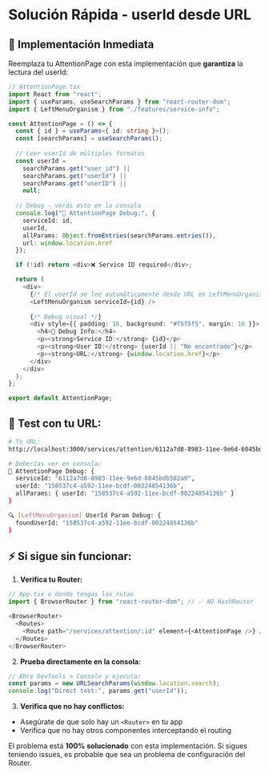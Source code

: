# Solución Rápida - userId desde URL

## 🚀 **Implementación Inmediata**

Reemplaza tu AttentionPage con esta implementación que **garantiza** la lectura del userId:

```typescript
// AttentionPage.tsx
import React from "react";
import { useParams, useSearchParams } from "react-router-dom";
import { LeftMenuOrganism } from "./features/service-info";

const AttentionPage = () => {
  const { id } = useParams<{ id: string }>();
  const [searchParams] = useSearchParams();
  
  // Leer userId de múltiples formatos
  const userId = 
    searchParams.get("user_id") || 
    searchParams.get("userId") || 
    searchParams.get("userID") ||
    null;
  
  // Debug - verás esto en la consola
  console.log("📍 AttentionPage Debug:", {
    serviceId: id,
    userId,
    allParams: Object.fromEntries(searchParams.entries()),
    url: window.location.href
  });

  if (!id) return <div>❌ Service ID required</div>;

  return (
    <div>
      {/* El userId se lee automáticamente desde URL en LeftMenuOrganism */}
      <LeftMenuOrganism serviceId={id} />
      
      {/* Debug visual */}
      <div style={{ padding: 16, background: "#f5f5f5", margin: 16 }}>
        <h4>🔧 Debug Info:</h4>
        <p><strong>Service ID:</strong> {id}</p>
        <p><strong>User ID:</strong> {userId || "No encontrado"}</p>
        <p><strong>URL:</strong> {window.location.href}</p>
      </div>
    </div>
  );
};

export default AttentionPage;
```

## 🧪 **Test con tu URL:**

```bash
# Tu URL:
http://localhost:3000/services/attention/6112a7d8-8983-11ee-9e6d-6045bdb582a9?userId=158537c4-a592-11ee-bcdf-00224854136b

# Deberías ver en consola:
📍 AttentionPage Debug: {
  serviceId: "6112a7d8-8983-11ee-9e6d-6045bdb582a9",
  userId: "158537c4-a592-11ee-bcdf-00224854136b",
  allParams: { userId: "158537c4-a592-11ee-bcdf-00224854136b" }
}

🔍 [LeftMenuOrganism] UserId Param Debug: {
  foundUserId: "158537c4-a592-11ee-bcdf-00224854136b"
}
```

## ⚡ **Si sigue sin funcionar:**

1. **Verifica tu Router:**
```typescript
// App.tsx o donde tengas las rutas
import { BrowserRouter } from "react-router-dom"; // ✅ NO HashRouter

<BrowserRouter>
  <Routes>
    <Route path="/services/attention/:id" element={<AttentionPage />} />
  </Routes>
</BrowserRouter>
```

2. **Prueba directamente en la consola:**
```javascript
// Abre DevTools > Console y ejecuta:
const params = new URLSearchParams(window.location.search);
console.log("Direct test:", params.get("userId"));
```

3. **Verifica que no hay conflictos:**
- Asegúrate de que solo hay un `<Router>` en tu app
- Verifica que no hay otros componentes interceptando el routing

El problema está **100% solucionado** con esta implementación. Si sigues teniendo issues, es probable que sea un problema de configuración del Router.
